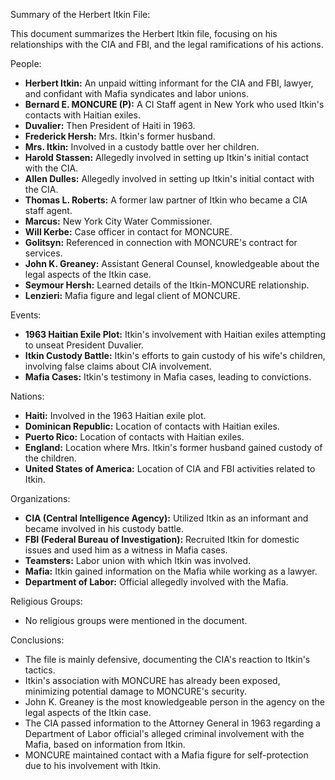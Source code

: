 Summary of the Herbert Itkin File:

This document summarizes the Herbert Itkin file, focusing on his relationships with the CIA and FBI, and the legal ramifications of his actions.

People:

*   **Herbert Itkin:** An unpaid witting informant for the CIA and FBI, lawyer, and confidant with Mafia syndicates and labor unions.
*   **Bernard E. MONCURE (P):** A CI Staff agent in New York who used Itkin's contacts with Haitian exiles.
*   **Duvalier:** Then President of Haiti in 1963.
*   **Frederick Hersh:** Mrs. Itkin's former husband.
*   **Mrs. Itkin:** Involved in a custody battle over her children.
*   **Harold Stassen:** Allegedly involved in setting up Itkin's initial contact with the CIA.
*   **Allen Dulles:** Allegedly involved in setting up Itkin's initial contact with the CIA.
*   **Thomas L. Roberts:** A former law partner of Itkin who became a CIA staff agent.
*   **Marcus:** New York City Water Commissioner.
*   **Will Kerbe:** Case officer in contact for MONCURE.
*   **Golitsyn:** Referenced in connection with MONCURE's contract for services.
*   **John K. Greaney:** Assistant General Counsel, knowledgeable about the legal aspects of the Itkin case.
*   **Seymour Hersh:** Learned details of the Itkin-MONCURE relationship.
*   **Lenzieri:** Mafia figure and legal client of MONCURE.

Events:

*   **1963 Haitian Exile Plot:** Itkin's involvement with Haitian exiles attempting to unseat President Duvalier.
*   **Itkin Custody Battle:** Itkin's efforts to gain custody of his wife's children, involving false claims about CIA involvement.
*   **Mafia Cases:** Itkin's testimony in Mafia cases, leading to convictions.

Nations:

*   **Haiti:** Involved in the 1963 Haitian exile plot.
*   **Dominican Republic:** Location of contacts with Haitian exiles.
*   **Puerto Rico:** Location of contacts with Haitian exiles.
*   **England:** Location where Mrs. Itkin's former husband gained custody of the children.
*   **United States of America:** Location of CIA and FBI activities related to Itkin.

Organizations:

*   **CIA (Central Intelligence Agency):** Utilized Itkin as an informant and became involved in his custody battle.
*   **FBI (Federal Bureau of Investigation):** Recruited Itkin for domestic issues and used him as a witness in Mafia cases.
*   **Teamsters:** Labor union with which Itkin was involved.
*   **Mafia:** Itkin gained information on the Mafia while working as a lawyer.
*   **Department of Labor:** Official allegedly involved with the Mafia.

Religious Groups:

*   No religious groups were mentioned in the document.

Conclusions:

*   The file is mainly defensive, documenting the CIA's reaction to Itkin's tactics.
*   Itkin's association with MONCURE has already been exposed, minimizing potential damage to MONCURE's security.
*   John K. Greaney is the most knowledgeable person in the agency on the legal aspects of the Itkin case.
*   The CIA passed information to the Attorney General in 1963 regarding a Department of Labor official's alleged criminal involvement with the Mafia, based on information from Itkin.
*   MONCURE maintained contact with a Mafia figure for self-protection due to his involvement with Itkin.
